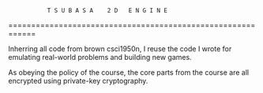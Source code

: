                T S U B A S A    2 D   E N G I N E
============================================================

Inherring all code from brown csci1950n, I reuse the code
I wrote for emulating real-world problems and building new
games.

As obeying the policy of the course, the core parts from
the course are all encrypted using private-key cryptography.
